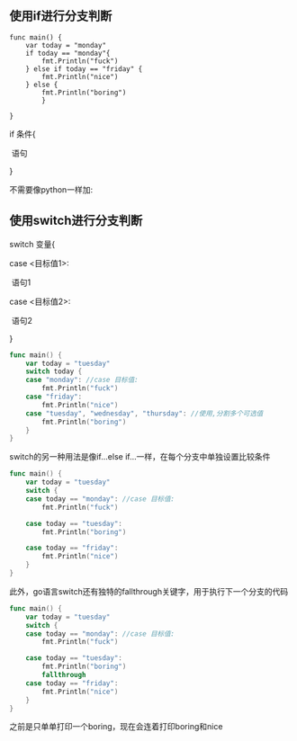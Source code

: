 ## 使用if进行分支判断

```
func main() {
	var today = "monday"
	if today == "monday"{
		fmt.Println("fuck")
	} else if today == "friday" {
		fmt.Println("nice")
	} else {
		fmt.Println("boring")
		}

}
```





if 条件{

​    语句

}



不需要像python一样加:



## 使用switch进行分支判断

switch 变量{

case <目标值1>:

​    语句1

case <目标值2>:

​    语句2

}



```go
func main() {
	var today = "tuesday"
	switch today {
	case "monday": //case 目标值:
		fmt.Println("fuck")
	case "friday":
		fmt.Println("nice")
	case "tuesday", "wednesday", "thursday": //使用,分割多个可选值
		fmt.Println("boring")
	}
}
```





switch的另一种用法是像if...else if...一样，在每个分支中单独设置比较条件

```go
func main() {
	var today = "tuesday"
	switch {
	case today == "monday": //case 目标值:
		fmt.Println("fuck")

	case today == "tuesday":
		fmt.Println("boring")

	case today == "friday":
		fmt.Println("nice")
	}
}
```





此外，go语言switch还有独特的fallthrough关键字，用于执行下一个分支的代码

```go
func main() {
	var today = "tuesday"
	switch {
	case today == "monday": //case 目标值:
		fmt.Println("fuck")

	case today == "tuesday":
		fmt.Println("boring")
		fallthrough
	case today == "friday":
		fmt.Println("nice")
	}
}
```



之前是只单单打印一个boring，现在会连着打印boring和nice

